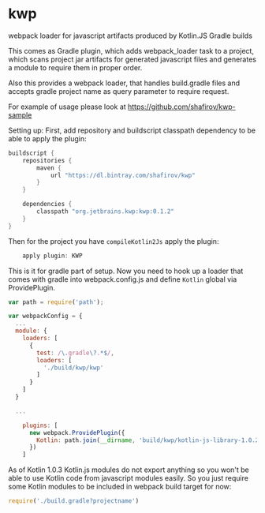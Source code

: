 # kwp
webpack loader for javascript artifacts produced by Kotlin.JS Gradle builds

This comes as Gradle plugin, which adds webpack_loader task to a project, which scans project jar artifacts for generated javascript files
and generates a module to require them in proper order.

Also this provides a webpack loader, that handles build.gradle files and accepts gradle project name as query parameter to require request.

For example of usage please look at https://github.com/shafirov/kwp-sample

Setting up:
First, add repository and buildscript classpath dependency to be able to apply the plugin:
```gradle
buildscript {
    repositories {
        maven {
            url "https://dl.bintray.com/shafirov/kwp"
        }
    }

    dependencies {
        classpath "org.jetbrains.kwp:kwp:0.1.2"
    }
}
```

Then for the project you have ```compileKotlin2Js``` apply the plugin:
```gradle
    apply plugin: KWP
```

This is it for gradle part of setup. Now you need to hook up a loader that comes with gradle into webpack.config.js and
define ```Kotlin``` global via ProvidePlugin.

```javascript
var path = require('path');

var webpackConfig = {
  ...
  module: {
    loaders: [
      {
        test: /\.gradle\?.*$/,
        loaders: [
          './build/kwp/kwp'
        ]
      }
    ]
  }

  ...

    plugins: [
      new webpack.ProvidePlugin({
        Kotlin: path.join(__dirname, 'build/kwp/kotlin-js-library-1.0.2-1.js')
      })
    ]
```

As of Kotlin 1.0.3 Kotlin.js modules do not export anything so you won't be able to use Kotlin code from javascript modules easily.
So you just require some Kotlin modules to be included in webpack build target for now:

```javascript
require('./build.gradle?projectname')
```
